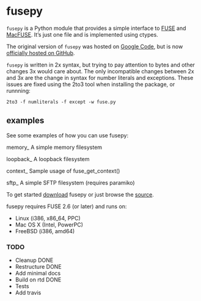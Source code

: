 fusepy
======

`fusepy` is a Python module that provides a simple interface to [FUSE][] and [MacFUSE][]. It’s just one file and is implemented using ctypes.

The original version of `fusepy` was hosted on [Google Code][], but is now [officially hosted on GitHub][].

`fusepy` is written in 2x syntax, but trying to pay attention to bytes and other changes 3x would care about. The only incompatible changes between 2x and 3x are the change in syntax for number literals and exceptions. These issues are fixed using the 2to3 tool when installing the package, or runnning:

    2to3 -f numliterals -f except -w fuse.py

examples
--------

See some examples of how you can use fusepy:

memory\_
A simple memory filesystem

loopback\_
A loopback filesystem

context\_
Sample usage of fuse\_get\_context()

sftp\_
A simple SFTP filesystem (requires paramiko)

To get started [download][] fusepy or just browse the [source][].

fusepy requires FUSE 2.6 (or later) and runs on:

-   Linux (i386, x86\_64, PPC)
-   Mac OS X (Intel, PowerPC)
-   FreeBSD (i386, amd64)

  [FUSE]: http://fuse.sourceforge.net/
  [MacFUSE]: http://code.google.com/p/macfuse/
  [Google Code]: http://code.google.com/p/fusepy/
  [officially hosted on GitHub]: source_
  [download]: https://github.com/terencehonles/fusepy/zipball/master
  [source]: http://github.com/terencehonles/fusepy

### TODO
  * Cleanup           DONE
  * Restructure       DONE
  * Add minimal docs
  * Build on rtd      DONE
  * Tests
  * Add travis
